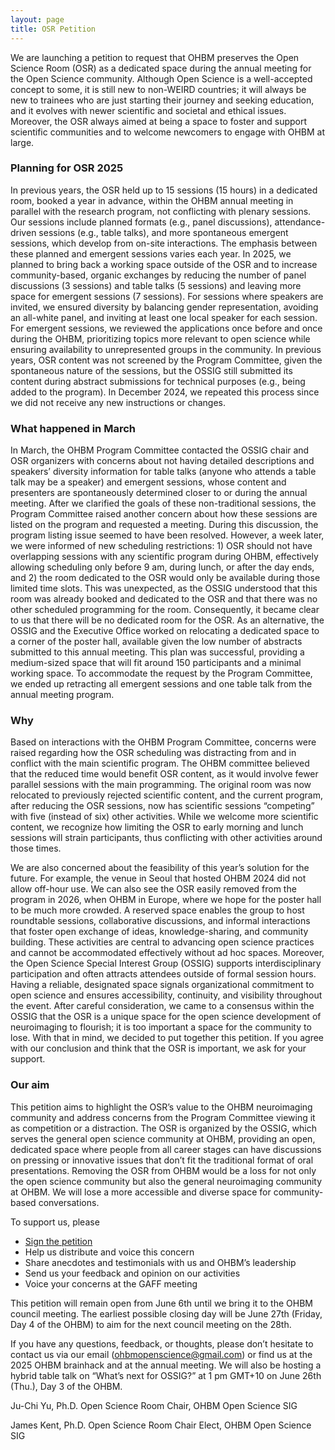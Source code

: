 ```yaml
---
layout: page
title: OSR Petition
---
```


We are launching a petition to request that OHBM preserves the Open Science Room (OSR) as a dedicated space during the annual meeting for the Open Science community. Although Open Science is a well-accepted concept to some, it is still new to non-WEIRD countries; it will always be new to trainees who are just starting their journey and seeking education, and it evolves with newer scientific and societal and ethical issues. Moreover, the OSR always aimed at being a space to foster and support scientific communities and to welcome newcomers to engage with OHBM at large.

### Planning for OSR 2025
In previous years, the OSR held up to 15 sessions (15 hours) in a dedicated room, booked a year in advance, within the OHBM annual meeting in parallel with the research program, not conflicting with plenary sessions. Our sessions include planned formats (e.g., panel discussions), attendance-driven sessions (e.g., table talks), and more spontaneous emergent sessions, which develop from on-site interactions. The emphasis between these planned and emergent sessions varies each year. In 2025, we planned to bring back a working space outside of the OSR and to increase community-based, organic exchanges by reducing the number of panel discussions (3 sessions) and table talks (5 sessions) and leaving more space for emergent sessions (7 sessions). For sessions where speakers are invited, we ensured diversity by balancing gender representation, avoiding an all-white panel, and inviting at least one local speaker for each session. For emergent sessions, we reviewed the applications once before and once during the OHBM, prioritizing topics more relevant to open science while ensuring availability to unrepresented groups in the community. In previous years, OSR content was not screened by the Program Committee, given the spontaneous nature of the sessions, but the OSSIG still submitted its content during abstract submissions for technical purposes (e.g., being added to the program). In December 2024, we repeated this process since we did not receive any new instructions or changes.

### What happened in March
In March, the OHBM Program Committee contacted the OSSIG chair and OSR organizers with concerns about not having detailed descriptions and speakers’ diversity information for table talks (anyone who attends a table talk may be a speaker) and emergent sessions, whose content and presenters are spontaneously determined closer to or during the annual meeting. After we clarified the goals of these non-traditional sessions, the Program Committee raised another concern about how these sessions are listed on the program and requested a meeting. During this discussion, the program listing issue seemed to have been resolved. However, a week later, we were informed of new scheduling restrictions: 1) OSR should not have overlapping sessions with any scientific program during OHBM, effectively allowing scheduling only before 9 am, during lunch, or after the day ends, and 2) the room dedicated to the OSR would only be available during those limited time slots. This was unexpected, as the OSSIG understood that this room was already booked and dedicated to the OSR and that there was no other scheduled programming for the room. Consequently, it became clear to us that there will be no dedicated room for the OSR. As an alternative, the OSSIG and the Executive Office worked on relocating a dedicated space to a corner of the poster hall, available given the low number of abstracts submitted to this annual meeting. This plan was successful, providing a medium-sized space that will fit around 150 participants and a minimal working space. To accommodate the request by the Program Committee, we ended up retracting all emergent sessions and one table talk from the annual meeting program.

### Why
Based on interactions with the OHBM Program Committee, concerns were raised regarding how the OSR scheduling was distracting from and in conflict with the main scientific program. The OHBM committee believed that the reduced time would benefit OSR content, as it would involve fewer parallel sessions with the main programming. The original room was now relocated to previously rejected scientific content, and the current program, after reducing the OSR sessions, now has scientific sessions “competing” with five (instead of six) other activities. While we welcome more scientific content, we recognize how limiting the OSR to early morning and lunch sessions will strain participants, thus conflicting with other activities around those times.

We are also concerned about the feasibility of this year’s solution for the future. For example, the venue in Seoul that hosted OHBM 2024 did not allow off-hour use. We can also see the OSR easily removed from the program in 2026, when OHBM in Europe, where we hope for the poster hall to be much more crowded. A reserved space enables the group to host roundtable sessions, collaborative discussions, and informal interactions that foster open exchange of ideas, knowledge-sharing, and community building. These activities are central to advancing open science practices and cannot be accommodated effectively without ad hoc spaces. Moreover, the Open Science Special Interest Group (OSSIG) supports interdisciplinary participation and often attracts attendees outside of formal session hours. Having a reliable, designated space signals organizational commitment to open science and ensures accessibility, continuity, and visibility throughout the event. After careful consideration, we came to a consensus within the OSSIG that the OSR is a unique space for the open science development of neuroimaging to flourish; it is too important a space for the community to lose. With that in mind, we decided to put together this petition. If you agree with our conclusion and think that the OSR is important, we ask for your support.

### Our aim
This petition aims to highlight the OSR’s value to the OHBM neuroimaging community and address concerns from the Program Committee viewing it as competition or a distraction. The OSR is organized by the OSSIG, which serves the general open science community at OHBM, providing an open, dedicated space where people from all career stages can have discussions on pressing or innovative issues that don’t fit the traditional format of oral presentations. Removing the OSR from OHBM would be a loss for not only the open science community but also the general neuroimaging community at OHBM. We will lose a more accessible and diverse space for community-based conversations.

To support us, please
- [Sign the petition](https://chng.it/2R2HJFvcJF)
- Help us distribute and voice this concern
- Share anecdotes and testimonials with us and OHBM’s leadership
- Send us your feedback and opinion on our activities
- Voice your concerns at the GAFF meeting

This petition will remain open from June 6th until we bring it to the OHBM council meeting. The earliest possible closing day will be June 27th (Friday, Day 4 of the OHBM) to aim for the next council meeting on the 28th.

If you have any questions, feedback, or thoughts, please don’t hesitate to contact us via our email (ohbmopenscience@gmail.com) or find us at the 2025 OHBM brainhack and at the annual meeting. We will also be hosting a hybrid table talk on “What’s next for OSSIG?” at 1 pm GMT+10 on June 26th (Thu.), Day 3 of the OHBM.

Ju-Chi Yu, Ph.D.
Open Science Room Chair, OHBM Open Science SIG

James Kent, Ph.D.
Open Science Room Chair Elect, OHBM Open Science SIG
